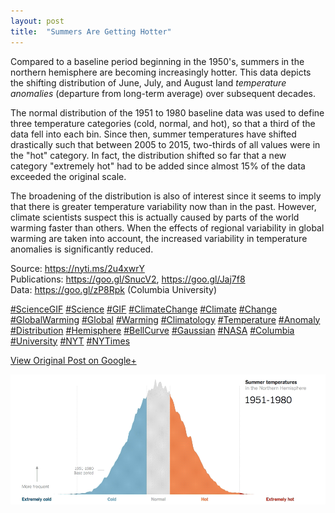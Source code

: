 ```yaml
---
layout: post
title:  "Summers Are Getting Hotter"
---
```


Compared to a baseline period beginning in the 1950's, summers in the northern
hemisphere are becoming increasingly hotter. This data depicts the shifting
distribution of June, July, and August land _temperature anomalies_ (departure
from long-term average) over subsequent decades.  
  
The normal distribution of the 1951 to 1980 baseline data was used to define
three temperature categories (cold, normal, and hot), so that a third of the
data fell into each bin. Since then, summer temperatures have shifted
drastically such that between 2005 to 2015, two-thirds of all values were in
the "hot" category. In fact, the distribution shifted so far that a new
category "extremely hot" had to be added since almost 15% of the data exceeded
the original scale.  
  
The broadening of the distribution is also of interest since it seems to imply
that there is greater temperature variability now than in the past. However,
climate scientists suspect this is actually caused by parts of the world
warming faster than others. When the effects of regional variability in global
warming are taken into account, the increased variability in temperature
anomalies is significantly reduced.  
  
Source: <https://nyti.ms/2u4xwrY>  
Publications: <https://goo.gl/SnucV2>, <https://goo.gl/Jaj7f8>  
Data: <https://goo.gl/zP8Rpk> (Columbia University)  
  
[#ScienceGIF](https://plus.google.com/s/%23ScienceGIF/posts)
[#Science](https://plus.google.com/s/%23Science/posts)
[#GIF](https://plus.google.com/s/%23GIF/posts)
[#ClimateChange](https://plus.google.com/s/%23ClimateChange/posts)
[#Climate](https://plus.google.com/s/%23Climate/posts)
[#Change](https://plus.google.com/s/%23Change/posts)
[#GlobalWarming](https://plus.google.com/s/%23GlobalWarming/posts)
[#Global](https://plus.google.com/s/%23Global/posts)
[#Warming](https://plus.google.com/s/%23Warming/posts)
[#Climatology](https://plus.google.com/s/%23Climatology/posts)
[#Temperature](https://plus.google.com/s/%23Temperature/posts)
[#Anomaly](https://plus.google.com/s/%23Anomaly/posts)
[#Distribution](https://plus.google.com/s/%23Distribution/posts)
[#Hemisphere](https://plus.google.com/s/%23Hemisphere/posts)
[#BellCurve](https://plus.google.com/s/%23BellCurve/posts)
[#Gaussian](https://plus.google.com/s/%23Gaussian/posts)
[#NASA](https://plus.google.com/s/%23NASA/posts)
[#Columbia](https://plus.google.com/s/%23Columbia/posts)
[#University](https://plus.google.com/s/%23University/posts)
[#NYT](https://plus.google.com/s/%23NYT/posts)
[#NYTimes](https://plus.google.com/s/%23NYTimes/posts)

[View Original Post on Google+](https://plus.google.com/+ColinSullender/posts/e1ayDWDTACY)

![Summers Are Getting Hotter](/assets/img/2017-07-29-Summers-Are-Getting-Hotter.gif)
